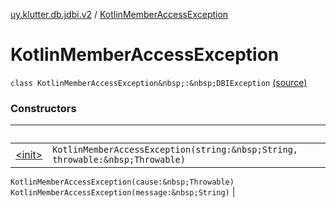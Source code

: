 [uy.klutter.db.jdbi.v2](../index.md) / [KotlinMemberAccessException](.)


# KotlinMemberAccessException
`class KotlinMemberAccessException&nbsp;:&nbsp;DBIException` [(source)](https://github.com/kohesive/klutter/blob/master/db-jdbi-v2-jdk6/src/main/kotlin/uy/klutter/db/jdbi/v2/Exceptions.kt#L5)



### Constructors

|&nbsp;|&nbsp;|
|---|---|
| [&lt;init&gt;](-init-.md) | `KotlinMemberAccessException(string:&nbsp;String, throwable:&nbsp;Throwable)`
`KotlinMemberAccessException(cause:&nbsp;Throwable)`
`KotlinMemberAccessException(message:&nbsp;String)` |
